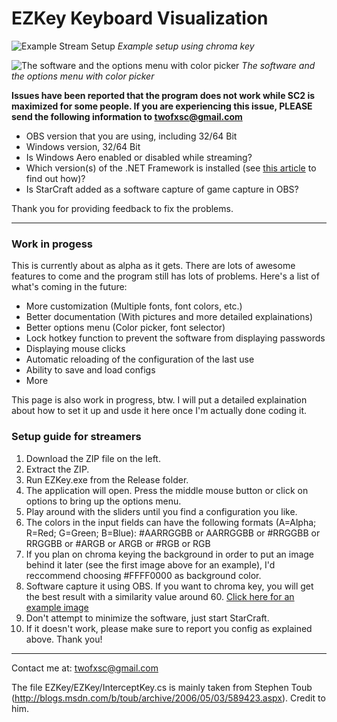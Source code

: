 EZKey Keyboard Visualization
============================

![Example Stream Setup](http://i.imgur.com/2Kpmorb.png)
_Example setup using chroma key_

![The software and the options menu with color picker](http://i.imgur.com/JAIobgP.jpg)
_The software and the options menu with color picker_

**Issues have been reported that the program does not work while SC2 is maximized for some people. If you are experiencing this issue, PLEASE send the following information to twofxsc@gmail.com**
* OBS version that you are using, including 32/64 Bit
* Windows version, 32/64 Bit
* Is Windows Aero enabled or disabled while streaming?
* Which version(s) of the .NET Framework is installed (see [this article](http://msdn.microsoft.com/en-us/library/hh925568.aspx) to find out how)?
* Is StarCraft added as a software capture of game capture in OBS?

Thank you for providing feedback to fix the problems.


***


### Work in progess
This is currently about as alpha as it gets. There are lots of awesome features to come and the program still has lots of problems. Here's a list of what's coming in the future:

* More customization (Multiple fonts, font colors, etc.)
* Better documentation (With pictures and more detailed explainations)
* Better options menu (Color picker, font selector)
* Lock hotkey function to prevent the software from displaying passwords
* Displaying mouse clicks
* Automatic reloading of the configuration of the last use
* Ability to save and load configs
* More

This page is also work in progress, btw. I will put a detailed explaination about how to set it up and usde it here once I'm actually done coding it.

### Setup guide for streamers
1. Download the ZIP file on the left.
2. Extract the ZIP.
3. Run EZKey.exe from the Release folder.
4. The application will open. Press the middle mouse button or click on options to bring up the options menu.
5. Play around with the sliders until you find a configuration you like.
6. The colors in the input fields can have the following formats (A=Alpha; R=Red; G=Green; B=Blue): #AARRGGBB or AARRGGBB or #RRGGBB or RRGGBB or #ARGB or ARGB or #RGB or RGB
7. If you plan on chroma keying the background in order to put an image behind it later (see the first image above for an example), I'd reccommend choosing #FFFF0000 as background color.
8. Software capture it using OBS. If you want to chroma key, you will get the best result with a similarity value around 60. [Click here for an example image](http://i.imgur.com/L2IqWeS.png)
9. Don't attempt to minimize the software, just start StarCraft.
10. If it doesn't work, please make sure to report you config as explained above. Thank you!


***

Contact me at:
twofxsc@gmail.com


The file EZKey/EZKey/InterceptKey.cs is mainly taken from Stephen Toub (http://blogs.msdn.com/b/toub/archive/2006/05/03/589423.aspx). Credit to him.